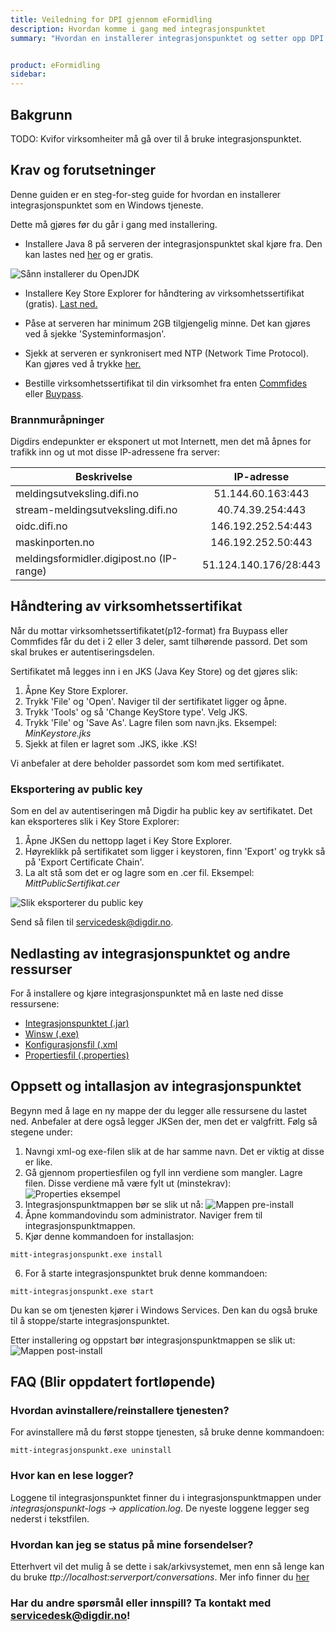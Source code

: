 ```yaml
---
title: Veiledning for DPI gjennom eFormidling
description: Hvordan komme i gang med integrasjonspunktet
summary: "Hvordan en installerer integrasjonspunktet og setter opp DPI gjennom eFormidling."


product: eFormidling
sidebar: 
---
```


## Bakgrunn

TODO: Kvifor virksomheiter må gå over til å bruke integrasjonspunktet.

## Krav og forutsetninger

Denne guiden er en steg-for-steg guide for hvordan en installerer integrasjonspunktet som en Windows tjeneste. 

Dette må gjøres før du går i gang med installering.

- Installere Java 8 på serveren der integrasjonspunktet skal kjøre fra.
Den kan lastes ned [her](https://adoptopenjdk.net/?variant=openjdk8&jvmVariant=hotspot) og er gratis.

![Sånn installerer du OpenJDK]({{site.baseurl}}/images/eformidling/OpenJDK.png)

- Installere Key Store Explorer for håndtering av virksomhetssertifikat (gratis). [Last ned.](http://keystore-explorer.org/downloads.html)

- Påse at serveren har minimum 2GB tilgjengelig minne. Det kan gjøres ved å sjekke 'Systeminformasjon'.

- Sjekk at serveren er synkronisert med NTP (Network Time Protocol). Kan gjøres ved å trykke [her.](https://time.is/)

- Bestille virksomhetssertifikat til din virksomhet fra enten [Commfides](https://www.commfides.com/commfides-virksomhetssertifikat/bestilling-commfides-virksomhetssertifikat/) eller [Buypass](https://www.buypass.no/produkter/virksomhetssertifikat-esegl/virksomhetssertifikat-for-norge).


### Brannmuråpninger

Digdirs endepunkter er eksponert ut mot Internett, men det må åpnes for trafikk inn og ut mot disse IP-adressene fra server:

|    Beskrivelse    | IP-adresse |
| ------------- |:-------------:|
| meldingsutveksling.difi.no | 51.144.60.163:443 |
| stream-meldingsutveksling.difi.no | 40.74.39.254:443 |
| oidc.difi.no | 146.192.252.54:443 |
| maskinporten.no | 146.192.252.50:443 |
| meldingsformidler.digipost.no (IP-range) | 51.124.140.176/28:443 |

## Håndtering av virksomhetssertifikat

Når du mottar virksomhetssertifikatet(p12-format) fra Buypass eller Commfides får du det i 2 eller 3 deler, samt tilhørende passord. Det som skal brukes er autentiseringsdelen.

Sertifikatet må legges inn i en JKS (Java Key Store) og det gjøres slik:

1. Åpne Key Store Explorer.
2. Trykk 'File' og 'Open'. Naviger til der sertifikatet ligger og åpne.
3. Trykk 'Tools' og så 'Change KeyStore type'. Velg JKS.
4. Trykk 'File' og 'Save As'. Lagre filen som navn.jks. 
Eksempel: *MinKeystore.jks*
5. Sjekk at filen er lagret som .JKS, ikke .KS!

Vi anbefaler at dere beholder passordet som kom med sertifikatet.

### Eksportering av public key

Som en del av autentiseringen må Digdir ha public key av sertifikatet. 
Det kan eksporteres slik i Key Store Explorer:

1. Åpne JKSen du nettopp laget i Key Store Explorer.
2. Høyreklikk på sertifikatet som ligger i keystoren, finn 'Export' og trykk så på 'Export Certificate Chain'.
3. La alt stå som det er og lagre som en .cer fil. 
Eksempel: *MittPublicSertifikat.cer*

![Slik eksporterer du public key]({{site.baseurl}}/images/eformidling/JKS.png)

Send så filen til servicedesk@digdir.no.

## Nedlasting av integrasjonspunktet og andre ressurser

For å installere og kjøre integrasjonspunktet må en laste ned disse ressursene:

- [Integrasjonspunktet (.jar)](https://docs.digdir.no/eformidling_download_ip.html#integrasjonspunktet-221-jar)
- [Winsw (.exe)](https://github.com/winsw/winsw/releases/download/v2.11.0/WinSW.NET4.exe)
- [Konfigurasjonsfil (.xml](https://github.com/difi/felleslosninger/blob/gh-pages/resources/eformidling/integrasjonspunkt_dpi.xml)
- [Propertiesfil (.properties)](https://github.com/difi/felleslosninger/blob/gh-pages/resources/eformidling/integrasjonspunkt_dpi.properties)

## Oppsett og intallasjon av integrasjonspunktet

Begynn med å lage en ny mappe der du legger alle ressursene du lastet ned. Anbefaler at dere også legger JKSen der, men det er valgfritt.
Følg så stegene under:

1. Navngi xml-og exe-filen slik at de har samme navn. Det er viktig at disse er like.
2. Gå gjennom propertiesfilen og fyll inn verdiene som mangler. Lagre filen. Disse verdiene må være fylt ut (minstekrav):
![Properties eksempel]({{site.baseurl}}/images/eformidling/properties.png)
3. Integrasjonspunktmappen bør se slik ut nå:
![Mappen pre-install]({{site.baseurl}}/images/eformidling/mappe%20pre-install.png)
4. Åpne kommandovindu som administrator. Naviger frem til integrasjonspunktmappen.
5. Kjør denne kommandoen for installasjon:
```
mitt-integrasjonspunkt.exe install
```
6. For å starte integrasjonspunktet bruk denne kommandoen:
```
mitt-integrasjonspunkt.exe start
```
Du kan se om tjenesten kjører i Windows Services. Den kan du også bruke til å stoppe/starte integrasjonspunktet.

Etter installering og oppstart bør integrasjonspunktmappen se slik ut:
![Mappen post-install]({{site.baseurl}}/images/eformidling/mappe%20post-install.png)

## FAQ (Blir oppdatert fortløpende)

### Hvordan avinstallere/reinstallere tjenesten?

For avinstallere må du først stoppe tjenesten, så bruke denne kommandoen:
```
mitt-integrasjonspunkt.exe uninstall
```
### Hvor kan en lese logger?

Loggene til integrasjonspunktet finner du i integrasjonspunktmappen under *integrasjonspunkt-logs -> application.log*.
De nyeste loggene legger seg nederst i tekstfilen.

### Hvordan kan jeg se status på mine forsendelser?

Etterhvert vil det mulig å se dette i sak/arkivsystemet, men enn så lenge kan du bruke *ttp://localhost:serverport/conversations*.
Mer info finner du [her](https://docs.digdir.no/eformidling_api.html#sjekke-forsendelser---grafisk-brukergrensesnitt)



### Har du andre spørsmål eller innspill? Ta kontakt med servicedesk@digdir.no!
